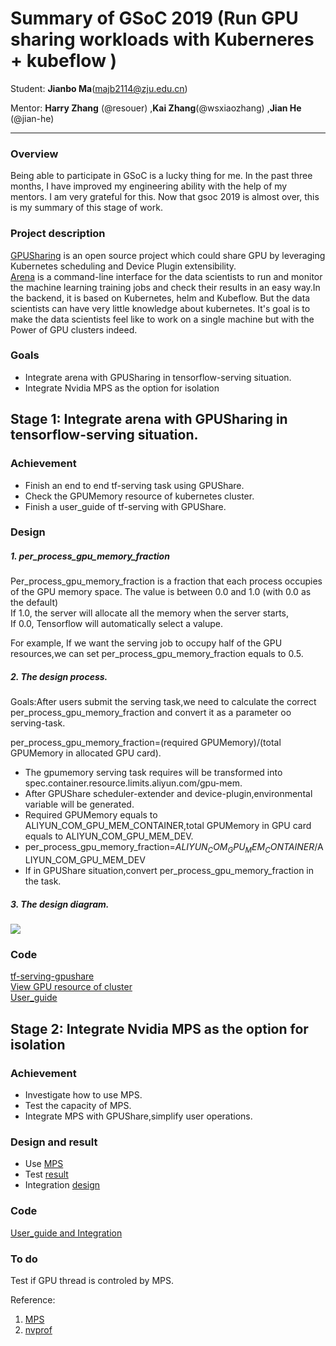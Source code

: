 # Summary of GSoC 2019 (Run GPU sharing workloads with Kuberneres + kubeflow )
Student: **Jianbo Ma**(majb2114@zju.edu.cn)  

Mentor:  **Harry Zhang** (@resouer) ,**Kai Zhang**(@wsxiaozhang) ,**Jian He** (@jian-he)    
  
----
### Overview    
Being able to participate in GSoC is a lucky thing for me. In the past three months, I have improved my engineering ability with the help of my mentors. I am very grateful for this. Now that gsoc 2019 is almost over, this is my summary of this stage of work.
### Project description  
[GPUSharing](https://github.com/AliyunContainerService/gpushare-scheduler-extender) is an open source project which could share GPU by leveraging Kubernetes scheduling and Device Plugin extensibility.  
[Arena](https://github.com/kubeflow/arena) is a command-line interface for the data scientists to run and monitor the machine learning training jobs and check their results in an easy way.In the backend, it is based on Kubernetes, helm and Kubeflow. But the data scientists can have very little knowledge about kubernetes.  It's goal is to make the data scientists feel like to work on a single machine but with the Power of GPU clusters indeed.

  
### Goals
* Integrate arena with GPUSharing in tensorflow-serving situation.
* Integrate Nvidia MPS as the option for isolation

## Stage 1: Integrate arena with GPUSharing in tensorflow-serving situation.
### Achievement
* Finish an end to end tf-serving task using GPUShare.  
* Check the GPUMemory resource of kubernetes cluster. 
* Finish a user_guide of tf-serving with GPUShare.
### Design    
####  
##### 1. per_process_gpu_memory_fraction  
Per_process_gpu_memory_fraction is a fraction that each process occupies of the GPU memory space. The value is between 0.0 and 1.0 (with 0.0 as the default)   
If 1.0, the server will allocate all the memory when the server starts,   
If 0.0, Tensorflow will automatically select a valupe.  

For example, If we want the serving job to occupy half of the GPU resources,we can set per_process_gpu_memory_fraction equals to 0.5.

##### 2. The design process.   
 
Goals:After users submit the serving task,we need to calculate the correct per_process_gpu_memory_fraction and convert it as a parameter oo serving-task.  

per_process_gpu_memory_fraction=(required GPUMemory)/(total GPUMemory in allocated GPU card).

* The gpumemory serving task requires will be transformed into spec.container.resource.limits.aliyun.com/gpu-mem.
* After GPUShare scheduler-extender and device-plugin,environmental variable will be generated.  
* Required GPUMemory equals to ALIYUN_COM_GPU_MEM_CONTAINER,total GPUMemory in GPU card equals to ALIYUN_COM_GPU_MEM_DEV.
* per_process_gpu_memory_fraction=$ALIYUN_COM_GPU_MEM_CONTAINER/$ALIYUN_COM_GPU_MEM_DEV  
* If in GPUShare situation,convert per_process_gpu_memory_fraction in the task.

##### 3. The design  diagram.
![](https://ws3.sinaimg.cn/large/006tNc79gy1g605lvp09aj31ho0je762.jpg)

### Code
[tf-serving-gpushare](https://github.com/kubeflow/arena/pull/211)  
[View GPU resource of cluster](https://github.com/kubeflow/arena/pull/226)  
[User_guide](https://github.com/kubeflow/arena/pull/250)



## Stage 2: Integrate Nvidia MPS as the option for isolation
### Achievement
* Investigate how to use MPS.
* Test the capacity of MPS.  
* Integrate MPS with GPUShare,simplify user operations.  

### Design and result
* Use [MPS](MPS/MPSUserGuide.md)  
* Test [result](MPS/TestResult.md)
* Integration [design](MPS/DesignMPS.md)


### Code
[User_guide and Integration](https://github.com/AliyunContainerService/gpushare-device-plugin/pull/14)


### To do
Test if  GPU thread is controled by MPS.  

Reference:  
1. [MPS](https://docs.nvidia.com/deploy/mps/index.html#topic_2_1_2)
2. [nvprof](https://devblogs.nvidia.com/cuda-pro-tip-nvprof-your-handy-universal-gpu-profiler/)


